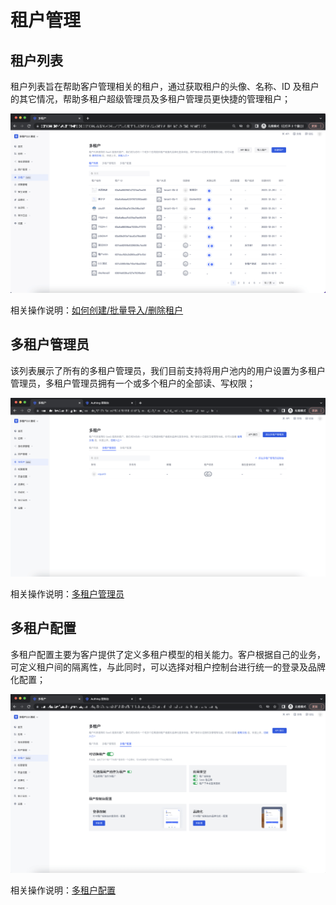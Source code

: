 # 租户管理

<LastUpdated/>

## 租户列表

租户列表旨在帮助客户管理相关的租户，通过获取租户的头像、名称、ID 及租户的其它情况，帮助多租户超级管理员及多租户管理员更快捷的管理租户；

<img src="./images/tenantManagement/1-1.png" >

相关操作说明：[如何创建/批量导入/删除租户]()

## 多租户管理员

该列表展示了所有的多租户管理员，我们目前支持将用户池内的用户设置为多租户管理员，多租户管理员拥有一个或多个租户的全部读、写权限；

<img src="./images/tenantManagement/1-2.png" >

相关操作说明：[多租户管理员]()

## 多租户配置

多租户配置主要为客户提供了定义多租户模型的相关能力。客户根据自己的业务，可定义租户间的隔离性，与此同时，可以选择对租户控制台进行统一的登录及品牌化配置；

<img src="./images/tenantManagement/1-3.png" >

相关操作说明：[多租户配置]()